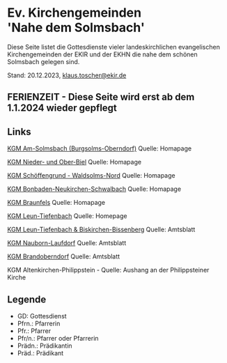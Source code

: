 # Ev. Kirchengemeinden<br>'Nahe dem Solmsbach'
Diese Seite listet die Gottesdienste vieler landeskirchlichen evangelischen Kirchengemeinden
der EKIR und der EKHN die nahe dem schönen Solmsbach gelegen sind.

Stand: 20.12.2023, klaus.toscher@ekir.de

**FERIENZEIT - Diese Seite wird erst ab dem 1.1.2024 wieder gepflegt**
--------------------------------------------------------------------

<!--- - keine Gottesdienste/Daten am 16./17.12.23 in allen Orten unterhalb des Trennstrichs (falls verfügbar ab Do. aus den Amtsblättern) -->
<!---                                                                                                                                     -->
<!--- Datum        | Kirchengemeinde | Uhrzeit    | Pfarrperson       | Veranstaltung |                                                   -->
<!--- ------------ | --------------- | ---------- | ----------------- | ------------- |                                                   -->
<!--- 15.12.2023   | Niederbiel      | 19:00      | Pfr. Weber        | Adventsandacht |                                                  -->
<!--- 16.12.2023   | Oberwetz        | 16:30      | Pfr. Dr. Sitzler  | offenes Adventssingen |                                           -->
<!--- 16.12.2023   | Weiperfelden    | 18:00      | Pfr. Lange        | GD            |                                                   -->
<!--- 16.12.2023   | Kröffelbach     | 18:30      | Pfr. Dr. Sitzler  | offenes Adventssingen |                                           -->
<!--- 17.12.2023   | **Burgsolms**   | **09:30**  | **Pfrn. Offermann**  | **GD zum dritten Advent** |                                    -->
<!--- 17.12.2023   | Braunfels       | 11:00      | Pfr. Seuthe       | GD            |                                                   -->
<!--- 17.12.2023   | Albshausen      | 11:00      | Pfr. Hossbach     | GD            |                                                   -->
<!--- 17.12.2023   | Niederbiel      | 10:00      | Pfr. Weber        | GD            |                                                   -->
<!--- 17.12.2023   | Neukirchen      | 10:00      | Pfr/n. Vollmer    | GD            |                                                   -->
<!--- 17.12.2023   | Griedelbach     | 09:30      | Pfr. Dr. Sitzler  | GD            |                                                   -->
<!--- 17.12.2023   | Niederquembach  | 11:00      | Pfr. Dr. Sitzler  | GD            |                                                   -->
<!--- 17.12.2023   | Tiefenbach      | 17:00      | keine Info        | gem. GD mit Leun |                                                -->
<!--- 17.12.2023   | Philippstein    | 11:00      | Pfr. Lange        | GD            |                                                   -->
<!--- 17.12.2023   | Laufdorf        | 16:00      | keine Info        | Krippenspiel  |                                                   -->
<!--- 20.12.2023   | **Burgsolms**   | **19:00**  | **Pfr. Perko /Dr. Hemmrich**  | **Andacht** |                                         -->
<!--- +++          | +++             | +++        | +++               | +++           |                                                   -->
<!--- kein GD      | Leun            | -          | -                 | -             |                                                   -->
<!--- kein GD      | Oberbiel        | -          | -                 | -             |                                                   -->
<!--- kein GD      | Altenkirchen    | -          | -                 | -             |                                                   -->
<!--- kein GD      | Brandoberndorf  | -          | -                 | -             |                                                   -->
<!---                                                                                                                                     -->

## Links

[KGM Am-Solmsbach (Burgsolms-Oberndorf)](https://burgsolms.ekir.de) Quelle: Homapage

[KGM Nieder- und Ober-Biel](http://www.kirche-niederbiel.de/termine) Quelle: Homapage

[KGM Schöffengrund - Waldsolms-Nord](https://schoeffengrund-waldsolms.ekir.de) Quelle: Homapage

[KGM Bonbaden-Neukirchen-Schwalbach](https://www.evangelisch-bonbaden-schwalbach-neukirchen.de/gottesdienste/) Quelle: Homapage

[KGM Braunfels](https://www.evangelisch-in-braunfels.de) Quelle: Homapage

[KGM Leun-Tiefenbach](http://evangelische-kirchengemeinde-leun.de/gottesdiensplan/) Quelle: Homepage

[KGM Leun-Tiefenbach & Biskirchen-Bissenberg](https://ol.wittich.de/titel/1108/) Quelle: Amtsblatt

[KGM Nauborn-Laufdorf](https://ol.wittich.de/titel/1161/) Quelle: Amtsblatt

[KGM Brandoberndorf](https://ol.wittich.de/titel/1212/) Quelle: Amtsblatt

KGM Altenkirchen-Philippstein - Quelle: Aushang an der Philippsteiner Kirche

## Legende
- GD: Gottesdienst
- Pfrn.: Pfarrerin
- Pfr.: Pfarrer
- Pfr/n.: Pfarrer oder Pfarrerin
- Prädn.: Prädikantin
- Präd.: Prädikant
